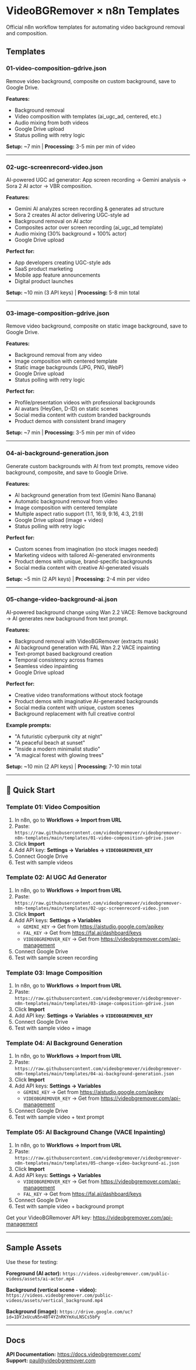 # VideoBGRemover × n8n Templates

Official n8n workflow templates for automating video background removal and composition.

## Templates

### 01-video-composition-gdrive.json
Remove video background, composite on custom background, save to Google Drive.

**Features:**
- Background removal
- Video composition with templates (ai_ugc_ad, centered, etc.)
- Audio mixing from both videos
- Google Drive upload
- Status polling with retry logic

**Setup:** ~7 min | **Processing:** 3-5 min per min of video

---

### 02-ugc-screenrecord-video.json
AI-powered UGC ad generator: App screen recording → Gemini analysis → Sora 2 AI actor → VBR composition.

**Features:**
- Gemini AI analyzes screen recording & generates ad structure
- Sora 2 creates AI actor delivering UGC-style ad
- Background removal on AI actor
- Composites actor over screen recording (ai_ugc_ad template)
- Audio mixing (30% background + 100% actor)
- Google Drive upload

**Perfect for:**
- App developers creating UGC-style ads
- SaaS product marketing
- Mobile app feature announcements
- Digital product launches

**Setup:** ~10 min (3 API keys) | **Processing:** 5-8 min total

---

### 03-image-composition-gdrive.json
Remove video background, composite on static image background, save to Google Drive.

**Features:**
- Background removal from any video
- Image composition with centered template
- Static image backgrounds (JPG, PNG, WebP)
- Google Drive upload
- Status polling with retry logic

**Perfect for:**
- Profile/presentation videos with professional backgrounds
- AI avatars (HeyGen, D-ID) on static scenes
- Social media content with custom branded backgrounds
- Product demos with consistent brand imagery

**Setup:** ~7 min | **Processing:** 3-5 min per min of video

---

### 04-ai-background-generation.json
Generate custom backgrounds with AI from text prompts, remove video background, composite, and save to Google Drive.

**Features:**
- AI background generation from text (Gemini Nano Banana)
- Automatic background removal from video
- Image composition with centered template
- Multiple aspect ratio support (1:1, 16:9, 9:16, 4:3, 21:9)
- Google Drive upload (image + video)
- Status polling with retry logic

**Perfect for:**
- Custom scenes from imagination (no stock images needed)
- Marketing videos with tailored AI-generated environments
- Product demos with unique, brand-specific backgrounds
- Social media content with creative AI-generated visuals

**Setup:** ~5 min (2 API keys) | **Processing:** 2-4 min per video

---

### 05-change-video-background-ai.json
AI-powered background change using Wan 2.2 VACE: Remove background → AI generates new background from text prompt.

**Features:**
- Background removal with VideoBGRemover (extracts mask)
- AI background generation with FAL Wan 2.2 VACE inpainting
- Text-prompt based background creation
- Temporal consistency across frames
- Seamless video inpainting
- Google Drive upload

**Perfect for:**
- Creative video transformations without stock footage
- Product demos with imaginative AI-generated backgrounds
- Social media content with unique, custom scenes
- Background replacement with full creative control

**Example prompts:**
- "A futuristic cyberpunk city at night"
- "A peaceful beach at sunset"
- "Inside a modern minimalist studio"
- "A magical forest with glowing trees"

**Setup:** ~10 min (2 API keys) | **Processing:** 7-10 min total

---

## 🚀 Quick Start

### Template 01: Video Composition

1. In n8n, go to **Workflows → Import from URL**
2. Paste: `https://raw.githubusercontent.com/videobgremover/videobgremover-n8n-templates/main/templates/01-video-composition-gdrive.json`
3. Click **Import**
4. Add API key: **Settings → Variables → `VIDEOBGREMOVER_KEY`**
5. Connect Google Drive
6. Test with sample videos

### Template 02: AI UGC Ad Generator

1. In n8n, go to **Workflows → Import from URL**
2. Paste: `https://raw.githubusercontent.com/videobgremover/videobgremover-n8n-templates/main/templates/02-ugc-screenrecord-video.json`
3. Click **Import**
4. Add API keys: **Settings → Variables**
   - `GEMINI_KEY` → Get from https://aistudio.google.com/apikey
   - `FAL_KEY` → Get from https://fal.ai/dashboard/keys
   - `VIDEOBGREMOVER_KEY` → Get from https://videobgremover.com/api-management
5. Connect Google Drive
6. Test with sample screen recording

### Template 03: Image Composition

1. In n8n, go to **Workflows → Import from URL**
2. Paste: `https://raw.githubusercontent.com/videobgremover/videobgremover-n8n-templates/main/templates/03-image-composition-gdrive.json`
3. Click **Import**
4. Add API key: **Settings → Variables → `VIDEOBGREMOVER_KEY`**
5. Connect Google Drive
6. Test with sample video + image

### Template 04: AI Background Generation

1. In n8n, go to **Workflows → Import from URL**
2. Paste: `https://raw.githubusercontent.com/videobgremover/videobgremover-n8n-templates/main/templates/04-ai-background-generation.json`
3. Click **Import**
4. Add API keys: **Settings → Variables**
   - `GEMINI_KEY` → Get from https://aistudio.google.com/apikey
   - `VIDEOBGREMOVER_KEY` → Get from https://videobgremover.com/api-management
5. Connect Google Drive
6. Test with sample video + text prompt

### Template 05: AI Background Change (VACE Inpainting)

1. In n8n, go to **Workflows → Import from URL**
2. Paste: `https://raw.githubusercontent.com/videobgremover/videobgremover-n8n-templates/main/templates/05-change-video-background-ai.json`
3. Click **Import**
4. Add API keys: **Settings → Variables**
   - `VIDEOBGREMOVER_KEY` → Get from https://videobgremover.com/api-management
   - `FAL_KEY` → Get from https://fal.ai/dashboard/keys
5. Connect Google Drive
6. Test with sample video + background prompt

Get your VideoBGRemover API key: https://videobgremover.com/api-management

---

## Sample Assets

Use these for testing:

**Foreground (AI actor):**
`https://videos.videobgremover.com/public-videos/assets/ai-actor.mp4`

**Background (vertical scene - video):**
`https://videos.videobgremover.com/public-videos/assets/vertical_background.mp4`

**Background (image):**
`https://drive.google.com/uc?id=1DYJxUcuN5n4BT4YZnRKYmXuLNSCs5bPy`

---

## Docs

**API Documentation:** https://docs.videobgremover.com/  
**Support:** paul@videobgremover.com
